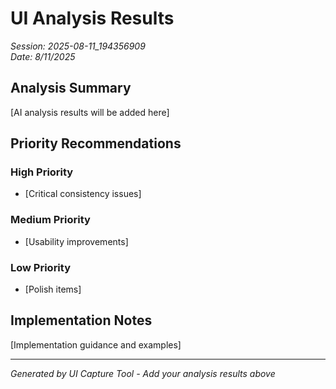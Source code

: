 # UI Analysis Results

_Session: 2025-08-11_194356909_  
_Date: 8/11/2025_

## Analysis Summary

[AI analysis results will be added here]

## Priority Recommendations

### High Priority

- [Critical consistency issues]

### Medium Priority

- [Usability improvements]

### Low Priority

- [Polish items]

## Implementation Notes

[Implementation guidance and examples]

---

_Generated by UI Capture Tool - Add your analysis results above_

